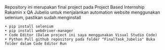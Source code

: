 Repository ini merupakan final project pada Project Based Internship Rakamin x QA Jubelio untuk menjalankan automation website menggunakan selenium, pastikan sudah menginstall

	• pip install selenium
	• pip install webdriver-manager
	• Code Editor (Dalam project ini saya menggunakan Visual Studio Code)
	• Python Pull github repository pada folder "FinalTask_Jubelio" Buka folder dalam Code Editor Run
